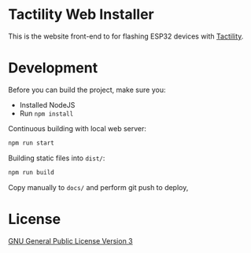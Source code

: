 # Tactility Web Installer

This is the website front-end to for flashing ESP32 devices with [Tactility](https://github.com/ByteWelder/Tactility).

# Development

Before you can build the project, make sure you:
- Installed NodeJS
- Run `npm install`

Continuous building with local web server:

```bash
npm run start
```

Building static files into `dist/`:

```bash
npm run build
```

Copy manually to `docs/` and perform git push to deploy,

# License

[GNU General Public License Version 3](LICENSE.md)
